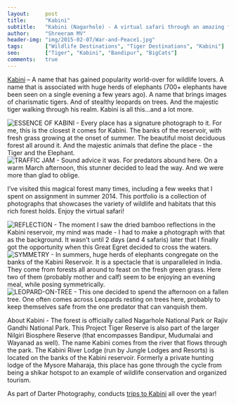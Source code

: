 ```yaml
---
layout:     post
title:      "Kabini"
subtitle:   "Kabini (Nagarhole) - A virtual safari through an amazing forest"
author:     "Shreeram MV"
header-img: "img/2015-02-07/War-and-Peace1.jpg"
tags:       ["Wildlife Destinations", "Tiger Destinations", "Kabini"]
seo: 		["Tiger", "Kabini", "Bandipur", "BigCats"]
comments:   true
---
```



<p><a href="http://www.wilderhood.com/destination/Kabini">Kabini</a> – A name that has gained popularity world-over for wildlife lovers. A name that is associated with huge herds of elephants (700+ elephants have been seen on a single evening a few years ago). A name that brings images of charismatic tigers. And of stealthy leopards on trees. And the majestic tiger walking through his realm. Kabini is all this…and a lot more. </p>

<img src="{{ site.baseurl }}/img/2015-02-07/tigernlandscape.jpg" alt="ESSENCE OF KABINI - Every place has a signature photograph to it. For me, this is the closest it comes for Kabini. The banks of the reservoir, with fresh grass growing at the onset of summer. The beautiful moist deciduous forest all around it. And the majestic animals that define the place - the Tiger and the Elephant.">

<img src="{{ site.baseurl }}/img/2015-02-07/Leopard-walking-on-the-track.jpg" alt="TRAFFIC JAM - Sound advice it was. For predators abound here. On a warm March afternoon, this stunner decided to lead the way. And we were more than glad to oblige.">

<p>I’ve visited this magical forest many times, including a few weeks that I spent on assignment in summer 2014.  This portfolio is a collection of photographs that showcases the variety of wildlife and habitats that this rich forest holds. Enjoy the virtual safari! </p>

<img src="{{ site.baseurl }}/img/2015-02-07/Egret-reflections.jpg" alt="REFLECTION - The moment I saw the dried bamboo reflections in the Kabini reservoir, my mind was made - I had to make a photograph with that as the background. It wasn't until 2 days (and 4 safaris) later that I finally got the opportunity when this Great Egret decided to cross the waters.">

<img src="{{ site.baseurl }}/img/2015-02-07/Elephants.jpg" alt="SYMMETRY - In summers, huge herds of elephants congregate on the banks of the Kabini Reservoir. It is a spectacle that is unparalleled in India. They come from forests all around to feast on the fresh green grass. Here two of them (probably mother and calf) seem to be enjoying an evening meal, while posing symmetrically.">

<img src="{{ site.baseurl }}/img/2015-02-07/Leopard-on-tree.jpg" alt="LEOPARD-ON-TREE - This one decided to spend the afternoon on a fallen tree. One often comes across Leopards resting on trees here, probably to keep themselves safe from the one predator that can vanquish them.">

<p>About Kabini - The forest is officially called Nagarhole National Park or Rajiv Gandhi National Park. This Project Tiger Reserve is also part of the larger Nilgiri Biosphere Reserve (that encompasses Bandipur, Mudumalai and Wayanad as well). The name Kabini comes from the river that flows through the park. The Kabini River Lodge (run by Jungle Lodges and Resorts) is located on the banks of the Kabini reservoir. Formerly a private hunting lodge of the Mysore Maharaja, this place has gone through the cycle from being a shikar hotspot to an example of wildlife conservation and organized tourism.</p>

<p>As part of <a href="http://www.wilderhood.com/organizer/Darter%20Photography" style="text-decoration:none">Darter Photography</a>, conducts <a href="http://www.wilderhood.com/destination/Kabini">trips to Kabini</a> all over the year!</p>